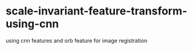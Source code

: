 # scale-invariant-feature-transform-using-cnn
using cnn features and orb feature for image registration
